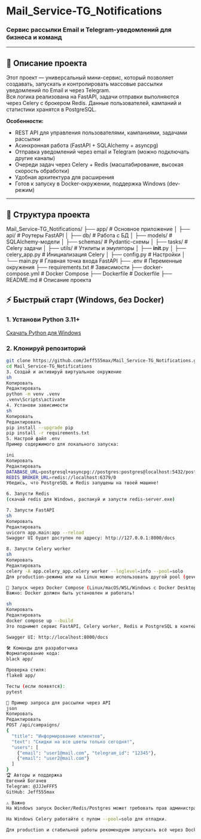 # Mail_Service-TG_Notifications

### Сервис рассылки Email и Telegram-уведомлений для бизнеса и команд

---

## 🚀 Описание проекта

Этот проект — универсальный мини-сервис, который позволяет создавать, запускать и контролировать массовые рассылки уведомлений по Email и через Telegram.  
Вся логика реализована на FastAPI, задачи отправки выполняются через Celery с брокером Redis. Данные пользователей, кампаний и статистики хранятся в PostgreSQL.

**Особенности:**
- REST API для управления пользователями, кампаниями, задачами рассылки
- Асинхронная работа (FastAPI + SQLAlchemy + asyncpg)
- Отправка уведомлений через email и Telegram (можно подключать другие каналы)
- Очереди задач через Celery + Redis (масштабирование, высокая скорость обработки)
- Удобная архитектура для расширения
- Готов к запуску в Docker-окружении, поддержка Windows (dev-режим)

---

## 📂 Структура проекта

Mail_Service-TG_Notifications/
├── app/                  # Основное приложение
│   ├── api/              # Роутеры FastAPI
│   ├── db/               # Работа с БД
│   ├── models/           # SQLAlchemy-модели
│   ├── schemas/          # Pydantic-схемы
│   ├── tasks/            # Celery задачи
│   ├── utils/            # Утилиты и эмуляторы
│   ├── __init__.py
│   ├── celery_app.py     # Инициализация Celery
│   ├── config.py         # Настройки
│   └── main.py           # Главная точка входа FastAPI
├── .env                  # Переменные окружения
├── requirements.txt      # Зависимости
├── docker-compose.yml    # Docker Compose
├── Dockerfile            # Dockerfile
├── README.md             # Описание проекта


## ⚡ Быстрый старт (Windows, без Docker)

### 1. Установи Python 3.11+  
[Скачать Python для Windows](https://www.python.org/downloads/windows/)

### 2. Клонируй репозиторий
```sh
git clone https://github.com/Jeff555max/Mail_Service-TG_Notifications.git
cd Mail_Service-TG_Notifications
3. Создай и активируй виртуальное окружение
sh
Копировать
Редактировать
python -m venv .venv
.venv\Scripts\activate
4. Установи зависимости
sh
Копировать
Редактировать
pip install --upgrade pip
pip install -r requirements.txt
5. Настрой файл .env
Пример содержимого для локального запуска:

ini
Копировать
Редактировать
DATABASE_URL=postgresql+asyncpg://postgres:postgres@localhost:5432/postgres
REDIS_BROKER_URL=redis://localhost:6379/0
Убедись, что PostgreSQL и Redis запущены на твоей машине!

6. Запусти Redis
(скачай redis для Windows, распакуй и запусти redis-server.exe)

7. Запусти FastAPI
sh
Копировать
Редактировать
uvicorn app.main:app --reload
Swagger UI будет доступен по адресу: http://127.0.0.1:8000/docs

8. Запусти Celery worker
sh
Копировать
Редактировать
celery -A app.celery_app.celery worker --loglevel=info --pool=solo
Для production-режима или на Linux можно использовать другой pool (gevent/prefork).

🐳 Запуск через Docker Compose (Linux/macOS/WSL/Windows с Docker Desktop)
Важно: Docker должен быть установлен и работать!

sh
Копировать
Редактировать
docker compose up --build
Это поднимет сервис FastAPI, Celery worker, Redis и PostgreSQL в контейнерах.

Swagger UI: http://localhost:8000/docs

🛠️ Команды для разработчика
Форматирование кода:
black app/

Проверка стиля:
flake8 app/

Тесты (если появятся):
pytest

📑 Пример запроса для рассылки через API
json
Копировать
Редактировать
POST /api/campaigns/
{
  "title": "Информирование клиентов",
  "text": "Скидки на все цветы только сегодня!",
  "users": [
    {"email": "user1@mail.com", "telegram_id": "12345"},
    {"email": "user2@mail.com"}
  ]
}
🏆 Авторы и поддержка
Евгений Богачев
Telegram: @JJJeFFF5
GitHub: Jeff555max

⚠️ Важно
На Windows запуск Docker/Redis/Postgres может требовать прав администратора!

На Windows Celery работайте с пулом --pool=solo для отладки.

Для production и стабильной работы рекомендуем запускать всё через Docker/на Linux.





